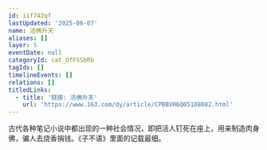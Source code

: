 ```yaml
---
id: iif742qf
lastUpdated: '2025-06-07'
name: 活佛升天
aliases: []
layer: 5
eventDate: null
categoryId: cat_OfFSSbRb
tagIds: []
timelineEvents: []
relations: []
titledLinks:
  - title: '链接: 活佛升天'
    url: 'https://www.163.com/dy/article/CPBBVH6Q05188082.html'
---
```

古代各种笔记小说中都出现的一种社会情况，即把活人钉死在座上，用来制造肉身佛，骗人去烧香捐钱。《子不语》里面的记载最细。

